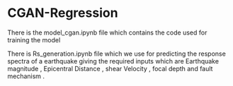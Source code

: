 # CGAN-Regression


There is the model_cgan.ipynb file which contains the code used for training the model

There is Rs_generation.ipynb file which we use for predicting the response spectra of a earthquake giving the required inputs which are Earthquake magnitude , Epicentral Distance , shear Velocity , focal depth and fault mechanism .
